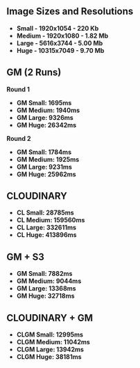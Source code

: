 ## Image Sizes and Resolutions

 - **Small - 1920x1054 - 220 Kb**
 - **Medium - 1920x1080 - 1.82 Mb**
 - **Large - 5616x3744 - 5.00 Mb**
 - **Huge - 10315x7049 - 9.70 Mb**

## GM (2 Runs)

**Round 1**

 - **GM Small: 1695ms**
 - **GM Medium: 1940ms**
 - **GM Large: 9326ms**
 - **GM Huge: 26342ms**

**Round 2**

 - **GM Small: 1784ms**
 - **GM Medium: 1925ms**
 - **GM Large: 9231ms**
 - **GM Huge: 25962ms**

## CLOUDINARY

 - **CL Small: 28785ms**
 - **CL Medium: 159560ms**
 - **CL Large: 332611ms**
 - **CL Huge: 413896ms**

## GM + S3

 - **GM Small: 7882ms**
 - **GM Medium: 9044ms**
 - **GM Large: 13368ms**
 - **GM Huge: 32718ms**

## CLOUDINARY + GM

 - **CLGM Small: 12995ms**
 - **CLGM Medium: 11042ms**
 - **CLGM Large: 13942ms**
 - **CLGM Huge: 38181ms**
